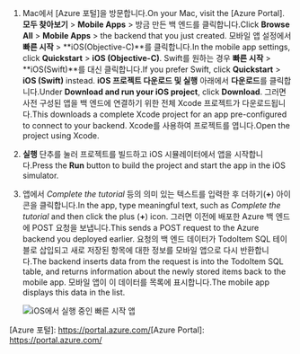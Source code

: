 
1. <span data-ttu-id="d8e40-101">Mac에서 [Azure 포털]을 방문합니다.</span><span class="sxs-lookup"><span data-stu-id="d8e40-101">On your Mac, visit the [Azure Portal].</span></span> <span data-ttu-id="d8e40-102">**모두 찾아보기** > **Mobile Apps** > 방금 만든 백 엔드를 클릭합니다.</span><span class="sxs-lookup"><span data-stu-id="d8e40-102">Click **Browse All** > **Mobile Apps** > the backend that you just created.</span></span> <span data-ttu-id="d8e40-103">모바일 앱 설정에서 **빠른 시작** > **iOS(Objective-C)**를 클릭합니다.</span><span class="sxs-lookup"><span data-stu-id="d8e40-103">In the mobile app settings, click **Quickstart** > **iOS (Objective-C)**.</span></span> <span data-ttu-id="d8e40-104">Swift를 원하는 경우 **빠른 시작** > **iOS(Swift)**를 대신 클릭합니다.</span><span class="sxs-lookup"><span data-stu-id="d8e40-104">If you prefer Swift, click **Quickstart** > **iOS (Swift)** instead.</span></span> <span data-ttu-id="d8e40-105">**iOS 프로젝트 다운로드 및 실행** 아래에서 **다운로드**를 클릭합니다.</span><span class="sxs-lookup"><span data-stu-id="d8e40-105">Under **Download and run your iOS project**, click **Download**.</span></span> <span data-ttu-id="d8e40-106">그러면 사전 구성된 앱을 백 엔드에 연결하기 위한 전체 Xcode 프로젝트가 다운로드됩니다.</span><span class="sxs-lookup"><span data-stu-id="d8e40-106">This downloads a complete Xcode project for an app pre-configured to connect to your backend.</span></span> <span data-ttu-id="d8e40-107">Xcode를 사용하여 프로젝트를 엽니다.</span><span class="sxs-lookup"><span data-stu-id="d8e40-107">Open the project using Xcode.</span></span>
2. <span data-ttu-id="d8e40-108">**실행** 단추를 눌러 프로젝트를 빌드하고 iOS 시뮬레이터에서 앱을 시작합니다.</span><span class="sxs-lookup"><span data-stu-id="d8e40-108">Press the **Run** button to build the project and start the app in the iOS simulator.</span></span>
3. <span data-ttu-id="d8e40-109">앱에서 *Complete the tutorial* 등의 의미 있는 텍스트를 입력한 후 더하기(**+**) 아이콘을 클릭합니다.</span><span class="sxs-lookup"><span data-stu-id="d8e40-109">In the app, type meaningful text, such as *Complete the tutorial* and then click the plus (**+**) icon.</span></span> <span data-ttu-id="d8e40-110">그러면 이전에 배포한 Azure 백 엔드에 POST 요청을 보냅니다.</span><span class="sxs-lookup"><span data-stu-id="d8e40-110">This sends a POST request to the Azure backend you deployed earlier.</span></span> <span data-ttu-id="d8e40-111">요청의 백 엔드 데이터가 TodoItem SQL 테이블로 삽입되고 새로 저장된 항목에 대한 정보를 모바일 앱으로 다시 반환합니다.</span><span class="sxs-lookup"><span data-stu-id="d8e40-111">The backend inserts data from the request is into the TodoItem SQL table, and returns information about the newly stored items back to the mobile app.</span></span> <span data-ttu-id="d8e40-112">모바일 앱이 이 데이터를 목록에 표시합니다.</span><span class="sxs-lookup"><span data-stu-id="d8e40-112">The mobile app displays this data in the list.</span></span> 

   ![iOS에서 실행 중인 빠른 시작 앱](./media/app-service-mobile-ios-quickstart/mobile-quickstart-startup-ios.png)

<span data-ttu-id="d8e40-114">[Azure 포털]: https://portal.azure.com/</span><span class="sxs-lookup"><span data-stu-id="d8e40-114">[Azure Portal]: https://portal.azure.com/</span></span>
